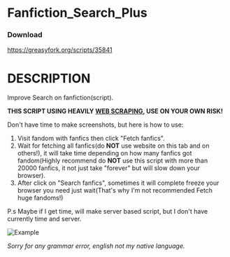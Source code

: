 # Fanfiction_Search_Plus
### Download
https://greasyfork.org/scripts/35841
# DESCRIPTION

Improve Search on fanfiction(script).

**THIS SCRIPT USING HEAVILY [WEB SCRAPING](https://en.wikipedia.org/wiki/Web_scraping), USE ON YOUR OWN RISK!**

Don't have time to make screenshots, but here is how to use:
1) Visit fandom with fanfics then click "Fetch fanfics".
2) Wait for fetching all fanfics(do  **NOT** use website on this tab and on others!), it will take time depending on how many fanfics got fandom(Highly recommend do **NOT** use this script with more than 20000 fanfics, it not just take "forever" but will slow down your browser).
3) After click on "Search fanfics", sometimes it will complete freeze your browser you need just wait(That's why I'm not recommended Fetch huge fandoms!)

P.s Maybe if I get time, will make server based script, but I don't have currently time and server.

![Example](https://i.imgur.com/XJUrxye.png)

*Sorry for any grammar error, english not my native language.*
